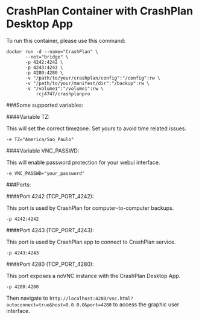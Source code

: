 # CrashPlan Container with CrashPlan Desktop App


To run this container, please use this command:


    docker run -d --name="CrashPlan" \
           --net="bridge" \
           -p 4242:4242 \
           -p 4243:4243 \
           -p 4280:4280 \
           -v "/path/to/your/crashplan/config":"/config":rw \
           -v "/path/to/your/manifest/dir":"/backup":rw \
           -v "/volume1":"/volume1":rw \
               rcj4747/crashplanpro

###Some supported variables:

####Variable TZ: 

This will set the correct timezone. Set yours to avoid time related issues.

```
-e TZ="America/Sao_Paulo"
```

####Variable VNC_PASSWD:

This will enable password protection for your webui interface.

```
-e VNC_PASSWD="your_password"
```


###Ports:

####Port 4242 (TCP_PORT_4242): 

This port is used by CrashPlan for computer-to-computer backups.

```-p 4242:4242```

####Port 4243 (TCP_PORT_4243): 

This port is used by CrashPlan app to connect to CrashPlan service.

```-p 4243:4243```

####Port 4280 (TCP_PORT_4280):

This port exposes a noVNC instance with the CrashPlan Desktop App. 

```-p 4280:4280```

Then navigate to ```http://localhost:4280/vnc.html?autoconnect=true&host=0.0.0.0&port=4280``` to access the graphic user interface.
